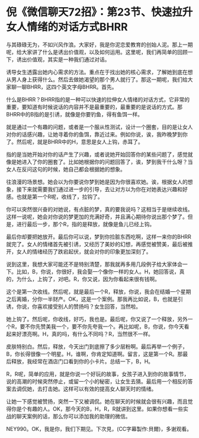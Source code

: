 # 倪《微信聊天72招》：第23节、快速拉升女人情绪的对话方式BHRR

与其碌碌无为，不如兴风作浪。大家好，我是你泥恋爱教育的创始人泥。那上一期呢，给大家讲了什么是诱出价值观，以及如何运用。这里呢，我们再简单的回顾一下，诱出价值观，其实是一种我们通过对话。

诱导女生透露出她内心需求的方法。重点在于找出她的核心需求，了解她到底在想从男人身上获得什么。然后去做她渴望的那个男人就行了。那这一期呢，我们给大家聊一聊BHRR，这四个英文字母BHRR。首先。

什么是BHRR？BHRR指的是一种可以快速的拉伸女人情绪的对话方式，它非常的重要，要知道有时候说话的内容并不是最重要的，最重要的是说话的方式。那BHRR中的B指的是引诱，就像是你要钓鱼，得有鱼饵一样。

就是通过一个有趣的问题，或者是一个服从性测试，设计一个圈套，目的是让女人对你的话感兴趣，让她寻着你的鱼饵，靠近过来。例如你说，诶，我昨晚梦到你了。然后呢，就是BHRR中的H，意思是女人上钩，赤耳了。

指的是当她开始对你的话产生了兴趣，或者说她开始回答你的某些问题了，感觉就像是她进入了你的圈套了。比如她根据你的问题回答了，诶，梦到我干什么呀？当女人在反问这句的时候，她自己都会根据她的想象。

往浪漫的场景想。她会以为你要说你梦到她是因为你很喜欢她。诶，根据女人的想象，接下来就需要我们通过进一步的引导，去让对方以为你在对她表达兴趣和好感。也就是第一个R呢，收线了，拉钩了。

你可以突然很兴奋的对她说，有点脏的梦，真的要我说吗？这相当于是继续收线。这样一说呢，她会对你说的梦更加的充满好奇，并且满心期待你说出那个梦了。但是，进行最后一步，那个R，指的是释放，就像是鱼儿已经上钩。

最后你却要把她放开。最后你可以说，梦到你捡脏东西吃啊，这样一来你的BHRR就完了。女人的情绪首先被引诱，又经历了美妙的幻想，再感觉被赞美，最后被推开，女人的情绪经历了跌宕起伏，就会对你的印象更加深刻了。

说到这里，我想大家可能还不是特别清楚，那我就再多用几段例子给大家体会一下。比如，B，你说，你很好，我会娶一个像你一样的女人。H，她回答说，真的，为什么，上钩了，对吧。R，你又说，因为你看起来很有钱啊。

这个是第一次收线。然后呢，就是最后一个R，释放，你说，我会在结婚一个星期之后离婚，分你一半财产。OK，这是一个案例。那我再比如说，B，也就是引诱，你说，你喜欢接受别人的赞扬吗？女生回答，当然啦。

她上钩了。然后呢，你收线，好巧，我也是。最后呢，你又说了一个释放，另外一个R，要不你先赞美我一个，要不你先夸我一个。再比如呢，B，你说，你今天看起来好漂亮啊。H，真的吗，有什么不同吗？R，当然很不一样。

皮肤特别白。然后，释放，今天出门到底擦了多少层粉啊。最后再举一个例子，B，你长得很像一个明星。H，谁啊，你肯定知道啊。留言，这是第一个R。那最后释放，我经常在酒店门口看到你的小卡片。总结一下，B，H。

R，R呢，简单的应用，就是你说一个好玩的故事，女孩子进入到你的故事情节，说的高潮的时候突然停止，或留一个小的秘密，让女生去猜。最后用一个相反的答案去调侃她，去打击她。这样可以有效的提高女人聊天时的情绪。

让她一下感觉被赞扬，突然一下又被调侃。她在聊天的时候就会很有兴趣，而且觉得你是个有趣的人。OK，那今天的B，H，R，R就讲到这里。如果你想看一些实战的聊天案例的话，那么你可以添加我的助理的微信。

NEY990。OK，我是你，我们下期见。下次見，(CC字幕製作:貝爾)，多谢观看。
